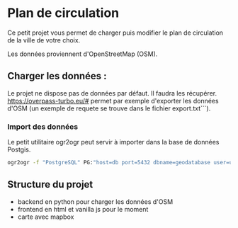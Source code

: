 # Plan de circulation
Ce petit projet vous permet de charger puis modifier le plan de circulation de la ville de votre choix.

Les données proviennent d'OpenStreetMap (OSM).

## Charger les données :
Le projet ne dispose pas de données par défaut. Il faudra les récupérer.
https://overpass-turbo.eu/# permet par exemple d'exporter les données d'OSM (un exemple de requete se trouve dans le fichier export.txt```).

### Import des données 
Le petit utilitaire ogr2ogr peut servir à importer dans la base de données Postgis.

```bash
ogr2ogr -f "PostgreSQL" PG:"host=db port=5432 dbname=geodatabase user=userdb password=passdb" export.geojson -nln osm_data -lco GEOMETRY_NAME=geom
```

## Structure du projet
- backend en python pour charger les données d'OSM
- frontend en html et vanilla js pour le moment
- carte avec mapbox
